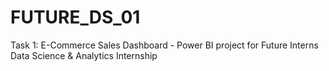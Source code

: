 # FUTURE_DS_01
Task 1: E-Commerce Sales Dashboard - Power BI project for Future Interns Data Science &amp; Analytics Internship
